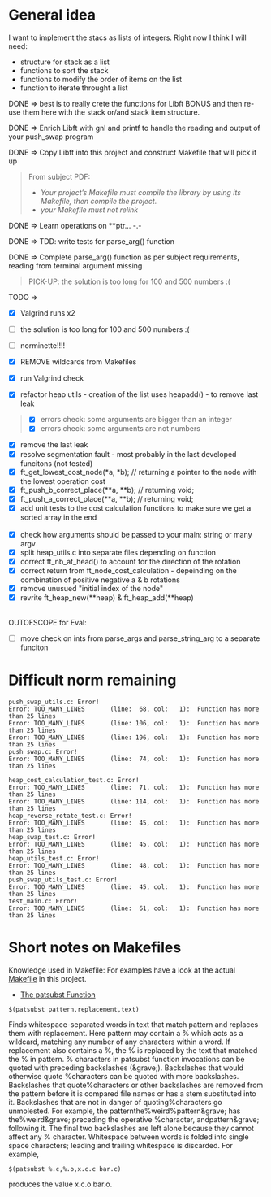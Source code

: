 # General idea

I want to implement the stacs as lists of integers.
Right now I think I will need:
- structure for stack as a list
- functions to sort the stack
- functions to modify the order of items on the list
- function to iterate throught a list

DONE => best is to really crete the functions for Libft BONUS and then re-use them here with the stack or/and stack item structure.

DONE => Enrich Libft with gnl and printf to handle the reading and output of your push_swap program

DONE => Copy Libft into this project and construct Makefile that will pick it up

> From subject PDF:
> - *Your project’s Makefile must compile the library by using its Makefile, then compile the project.*
> - *your Makefile must not relink*

DONE => Learn operations on **ptr...  -.-

DONE => TDD: write tests for parse_arg() function

DONE => Complete parse_arg() function as per subject requirements, reading from terminal argument missing

> PICK-UP: the solution is too long for 100 and 500 numbers :(

TODO =><br>
- [x] Valgrind runs x2<br>
- [ ] the solution is too long for 100 and 500 numbers :(<br>
- [ ] norminette!!!!<br>


- [x] REMOVE wildcards from Makefiles<br>
- [x] run Valgrind check
- [x] refactor heap utils - creation of the list uses heapadd() - to remove last leak
> - [x] errors check: some arguments are bigger than an integer<br>
> - [x] errors check: some arguments are not numbers<br>
- [x] remove the last leak<br>
- [x] resolve segmentation fault - most probably in the last developed funcitons (not tested)
- [x] ft_get_lowest_cost_node(*a, *b); // returning a pointer to the node with the lowest operation cost<br>
- [x] ft_push_b_correct_place(**a, **b); // returning void;<br>
- [x] ft_push_a_correct_place(**a, **b); // returning void;<br>
- [x] add unit tests to the cost calculation functions to make sure we get a sorted array in the end<br><br>
- [x] check how arguments should be passed to your main: string or many argv<br>
- [x] split heap_utils.c into separate files depending on function<br>
- [x] correct ft_nb_at_head() to account for the direction of the rotation<br>
- [x] correct return from ft_node_cost_calculation - depeinding on the combination of positive negative a & b rotations<br>
- [x] remove unusued "initial index of the node"<br>
- [x] revrite ft_heap_new(**heap) & ft_heap_add(**heap)<br><br>

OUTOFSCOPE for Eval:
- [ ] move check on ints from parse_args and parse_string_arg to a separate funciton<br>

# Difficult norm remaining
```
push_swap_utils.c: Error!
Error: TOO_MANY_LINES       (line:  68, col:   1):	Function has more than 25 lines
Error: TOO_MANY_LINES       (line: 106, col:   1):	Function has more than 25 lines
Error: TOO_MANY_LINES       (line: 196, col:   1):	Function has more than 25 lines
push_swap.c: Error!
Error: TOO_MANY_LINES       (line:  74, col:   1):	Function has more than 25 lines

heap_cost_calculation_test.c: Error!
Error: TOO_MANY_LINES       (line:  71, col:   1):	Function has more than 25 lines
Error: TOO_MANY_LINES       (line: 114, col:   1):	Function has more than 25 lines
heap_reverse_rotate_test.c: Error!
Error: TOO_MANY_LINES       (line:  45, col:   1):	Function has more than 25 lines
heap_swap_test.c: Error!
Error: TOO_MANY_LINES       (line:  45, col:   1):	Function has more than 25 lines
heap_utils_test.c: Error!
Error: TOO_MANY_LINES       (line:  48, col:   1):	Function has more than 25 lines
push_swap_utils_test.c: Error!
Error: TOO_MANY_LINES       (line:  45, col:   1):	Function has more than 25 lines
test_main.c: Error!
Error: TOO_MANY_LINES       (line:  61, col:   1):	Function has more than 25 lines
```

# Short notes on Makefiles

Knowledge used in Makefile:
For examples have a look at the actual [Makefile](Makefile) in this project.
- [The patsubst Function](https://ocw.mit.edu/courses/1-124j-foundations-of-software-engineering-fall-2000/pages/lecture-notes/gnu_makefile_documentation/#TOC77)
```
$(patsubst pattern,replacement,text)
```
Finds whitespace-separated words in text that match pattern and replaces them with replacement. Here pattern may contain a % which acts as a wildcard, matching any number of any characters within a word. If replacement also contains a %, the % is replaced by the text that matched the % in pattern. % characters in patsubst function invocations can be quoted with preceding backslashes (\&grave;). Backslashes that would otherwise quote %characters can be quoted with more backslashes. Backslashes that quote%characters or other backslashes are removed from the pattern before it is compared file names or has a stem substituted into it. Backslashes that are not in danger of quoting%characters go unmolested. For example, the patternthe\%weird\%pattern\&grave; has the%weird\&grave; preceding the operative %character, andpattern\&grave; following it. The final two backslashes are left alone because they cannot affect any % character. Whitespace between words is folded into single space characters; leading and trailing whitespace is discarded. For example,
```
$(patsubst %.c,%.o,x.c.c bar.c)
```
produces the value x.c.o bar.o.





